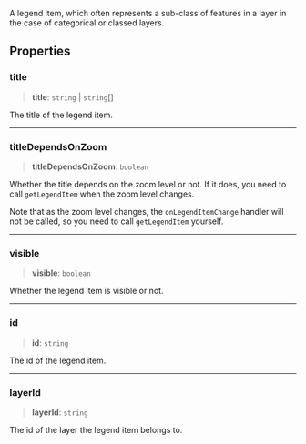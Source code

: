 A legend item, which often represents a sub-class of features in a
layer in the case of categorical or classed layers.

## Properties

### title

> **title**: `string` | `string`\[]

The title of the legend item.

***

### titleDependsOnZoom

> **titleDependsOnZoom**: `boolean`

Whether the title depends on the zoom level or not. If it does, you
need to call `getLegendItem` when the zoom level changes.

Note that as the zoom level changes, the `onLegendItemChange` handler
will not be called, so you need to call `getLegendItem` yourself.

***

### visible

> **visible**: `boolean`

Whether the legend item is visible or not.

***

### id

> **id**: `string`

The id of the legend item.

***

### layerId

> **layerId**: `string`

The id of the layer the legend item belongs to.
